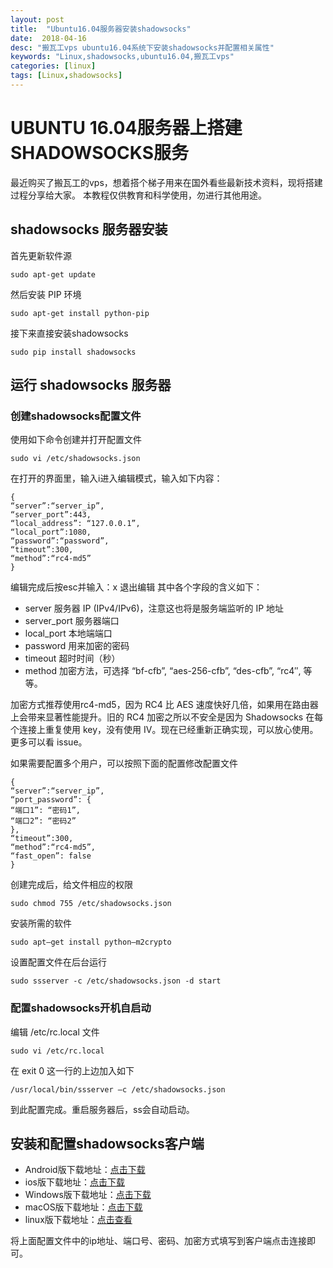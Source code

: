```yaml
---
layout: post
title:  "Ubuntu16.04服务器安装shadowsocks"
date:  2018-04-16
desc: "搬瓦工vps ubuntu16.04系统下安装shadowsocks并配置相关属性"
keywords: "Linux,shadowsocks,ubuntu16.04,搬瓦工vps"
categories: [linux]
tags: [Linux,shadowsocks]
---
```

# UBUNTU 16.04服务器上搭建SHADOWSOCKS服务
最近购买了搬瓦工的vps，想着搭个梯子用来在国外看些最新技术资料，现将搭建过程分享给大家。
本教程仅供教育和科学使用，勿进行其他用途。

## shadowsocks 服务器安装

首先更新软件源
```
sudo apt-get update
```

然后安装 PIP 环境
```
sudo apt-get install python-pip
```

接下来直接安装shadowsocks
```
sudo pip install shadowsocks
```

## 运行 shadowsocks 服务器

### 创建shadowsocks配置文件

使用如下命令创建并打开配置文件
```
sudo vi /etc/shadowsocks.json
```

在打开的界面里，输入i进入编辑模式，输入如下内容：
```
{
“server”:“server_ip”,
“server_port”:443,
“local_address”: “127.0.0.1”,
“local_port”:1080,
“password”:“password”,
“timeout”:300,
“method”:“rc4-md5”
}
```

编辑完成后按esc并输入：x 退出编辑
其中各个字段的含义如下：

- server	服务器 IP (IPv4/IPv6)，注意这也将是服务端监听的 IP 地址
- server_port	服务器端口
- local_port	本地端端口
- password	用来加密的密码
- timeout	超时时间（秒）
- method	加密方法，可选择 “bf-cfb”, “aes-256-cfb”, “des-cfb”, “rc4″, 等等。

加密方式推荐使用rc4-md5，因为 RC4 比 AES 速度快好几倍，如果用在路由器上会带来显著性能提升。旧的 RC4 加密之所以不安全是因为 Shadowsocks 在每个连接上重复使用 key，没有使用 IV。现在已经重新正确实现，可以放心使用。更多可以看 issue。

如果需要配置多个用户，可以按照下面的配置修改配置文件
```
{
“server”:“server_ip”,
“port_password”: {
“端口1”: “密码1”,
“端口2”: “密码2”
},
“timeout”:300,
“method”:“rc4-md5”,
“fast_open”: false
}
```

创建完成后，给文件相应的权限
```
sudo chmod 755 /etc/shadowsocks.json
```

安装所需的软件
```
sudo apt–get install python–m2crypto
```

设置配置文件在后台运行
```
sudo ssserver -c /etc/shadowsocks.json -d start
```

### 配置shadowsocks开机自启动
编辑 /etc/rc.local 文件
```
sudo vi /etc/rc.local
```

在 exit 0 这一行的上边加入如下
```
/usr/local/bin/ssserver –c /etc/shadowsocks.json
```

到此配置完成。重启服务器后，ss会自动启动。

## 安装和配置shadowsocks客户端
- Android版下载地址：[点击下载](https://github.com/shadowsocks/shadowsocks-android/releases/download/v4.5.6/shadowsocks--universal-4.5.6.apk)
- ios版下载地址：[点击下载](https://www.25pp.com/ios/detail_1923429/)
- Windows版下载地址：[点击下载](https://github.com/shadowsocks/shadowsocks-windows/releases/download/4.0.9/Shadowsocks-4.0.9.zip)
- macOS版下载地址：[点击下载](https://github.com/shadowsocks/ShadowsocksX-NG/releases/download/v1.7.1/ShadowsocksX-NG.1.7.1.zip)
- linux版下载地址：[点击查看](https://github.com/shadowsocks/shadowsocks-qt5/wiki/Installation)

将上面配置文件中的ip地址、端口号、密码、加密方式填写到客户端点击连接即可。